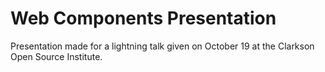 # Web Components Presentation

Presentation made for a lightning talk given on October 19 at the Clarkson Open Source Institute.